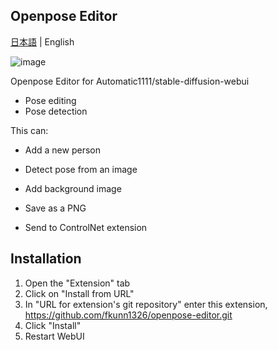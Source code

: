 ## Openpose Editor

[日本語](README.md) | English

![image](https://user-images.githubusercontent.com/92153597/219921945-468b2e4f-a3a0-4d44-a923-13ceb0258ddc.png)

Openpose Editor for Automatic1111/stable-diffusion-webui

- Pose editing
- Pose detection

This can:

-  Add a new person
-  Detect pose from an image
-  Add background image

-  Save as a PNG
-  Send to ControlNet extension

## Installation

1. Open the "Extension" tab
2. Click on "Install from URL"
3. In "URL for extension's git repository" enter this extension, https://github.com/fkunn1326/openpose-editor.git
4. Click "Install"
5. Restart WebUI
